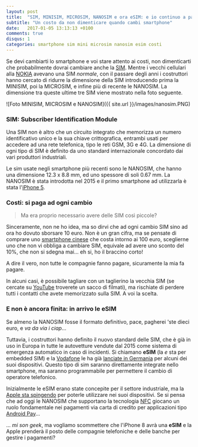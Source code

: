 ```yaml
---
layout: post
title:  "SIM, MINISIM, MICROSIM, NANOSIM e ora eSIM: e io continuo a pagare..."
subtitle: "Un costo da non dimenticare quando cambi smartphone"
date:   2017-01-05 13:13:13 +0100
comments: true
disqus: 1
categories: smartphone sim mini microsim nanosim esim costi
---
```


Se devi cambiarti lo smartphone e voi stare attento ai costi, non dimenticarti che probabilmente dovrai cambiare anche la [SIM](https://en.wikipedia.org/wiki/Subscriber_identity_module).
Mentre i vecchi cellulari alla [NOKIA](http://www.wired.it/economia/business/2016/05/17/cellulari-vintage-anni-90-alcuni-valgono-vera-fortuna/) 
avevano una SIM *normale*, con il passare degli anni i costruttori hanno cercato
di ridurre la dimensione della SIM introducendo prima la MINISIM, poi la MICROSIM, e infine più di recente le NANOSIM.
La dimensione tra queste ultime tre SIM viene mostrato nella foto seguente.

![Foto MINISIM, MICROSIM e NANOSIM]({{ site.url }}/images/nanosim.PNG)

### SIM: Subscriber Identification Module
Una SIM non è altro che un circuito integrato che memorizza un numero identificativo unico e la sua chiave crittografica,
entrambi usati per accedere ad una rete telefonica, tipo le reti GSM, 3G e 4G. La dimensione di ogni tipo di SIM è definito
da uno standard internazionale concordato dai vari produttori industriali.

Le sim usate negli smartphone più recenti sono le NANOSIM, che hanno una dimensione 12.3 x 8.8 mm, ed uno spessore di soli 0.67 mm.
La NANOSIM è stata introdotta nel 2015 e il primo smartphone ad utilizzarla è stata l'[iPhone 5](https://en.wikipedia.org/wiki/IPhone_5).

### Costi: si paga ad ogni cambio
> Ma era proprio necessario avere delle SIM così piccole?

Sinceramente, non ne ho idea, ma so dirvi che ad ogni cambio SIM sino ad ora
ho dovuto sborsare 10 euro. Non è un gran cifra, ma se pensate di comprare uno
 [smartphone cinese](https://misongeek.github.io/smartphone/chinaphone/smartchinaphone/acquisti/dubbi/consigli/2016/12/26/mi-compro-lo-smart-china-phone.html) che costa intorno ai 100 euro,
sceglierne uno che non vi obbliga a cambiare SIM, equivale ad avere uno sconto del 10%, che non si sdegna mai... eh si, ho il braccino corto!

A dire il vero, non tutte le compagnie fanno pagare, sicuramente la mia fa pagare.

In alcuni casi, è possibile tagliare con un taglierino la vecchia SIM (se cercate su [YouTube](https://www.youtube.com) troverete un sacco di filmati), 
ma rischiate di perdere tutti i contatti che avete memorizzato sulla SIM. A voi la scelta.

### E non è ancora finita: in arrivo le **eSIM**
Se almeno la NANOSIM fosse il formato definitivo, pace, pagherei 'ste dieci euro, e *va da via i ciap*...

Tuttavia, i costruttori hanno definito il nuovo standard delle SIM, che è già in uso in Europa in tutte le autovetture vendute dal 2015
come sistema di emergenza automatico in caso di incidenti. Si chiamano <b>eSIM</b> (la *e* sta per embedded SIM) e la [Vodafone](www.vodafone.com) 
le ha già [lanciate in Germania](https://www.vodafone.com/content/index/what/technology-blog/esim-technology.html) per alcuni dei suoi dispositivi.
Questo tipo di sim saranno direttamente integrate nello smartphone, ma saranno programmabile per permettere il cambio di operatore
telefonico.

Inizialmente le eSIM erano state concepite per il settore industriale, ma la [Apple sta spingendo](http://www.theverge.com/2012/6/1/3057577/etsi-euicc-embedded-sim-apple)
 per poterle utilizzare nei suoi dispositivi.
Se si pensa che ad oggi le NANOSIM che supportano la tecnologia [NFC](https://en.wikipedia.org/wiki/Near_field_communication) 
giocano un ruolo fondamentale nei pagamenti via carta di credito per
applicazioni tipo [Android Pay](https://www.android.com/pay/)...

... *mi son geek*, ma vogliamo scommettere che l'iPhone 8 avrà una **eSIM** e la Apple prenderà il posto delle compagnie telefoniche e delle banche per gestire i pagamenti?
